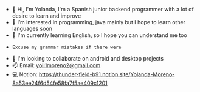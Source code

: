 - 👋 Hi, I'm Yolanda, I'm a Spanish junior backend programmer with a lot of desire to learn and improve
- 👀 I’m interested in programming, java mainly but I hope to learn other languages soon
- 🌱 I'm currently learning English, so I hope you can understand me too
-     Excuse my grammar mistakes if there were
- 💞️ I'm looking to collaborate on android and desktop projects
- 📫 Email: yoli1moreno2@gmail.com
- 💻 Notion: https://thunder-field-b91.notion.site/Yolanda-Moreno-8a53ee24f6d54fe58fa7f5ae409c1201
